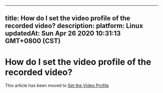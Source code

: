 
---
title: How do I set the video profile of the recorded video?
description: 
platform: Linux
updatedAt: Sun Apr 26 2020 10:31:13 GMT+0800 (CST)
---
# How do I set the video profile of the recorded video?
This article has been moved to [Set the Video Profile](../../en/cloud-recording/recording_video_profile.md)
